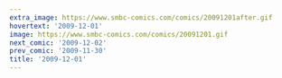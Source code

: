 ```yaml
---
extra_image: https://www.smbc-comics.com/comics/20091201after.gif
hovertext: '2009-12-01'
image: https://www.smbc-comics.com/comics/20091201.gif
next_comic: '2009-12-02'
prev_comic: '2009-11-30'
title: '2009-12-01'
---
```


